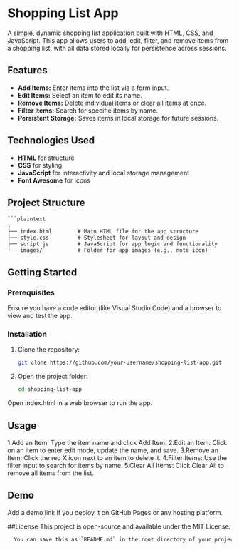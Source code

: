# Shopping List App

A simple, dynamic shopping list application built with HTML, CSS, and JavaScript. This app allows users to add, edit, filter, and remove items from a shopping list, with all data stored locally for persistence across sessions.

## Features

- **Add Items:** Enter items into the list via a form input.
- **Edit Items:** Select an item to edit its name.
- **Remove Items:** Delete individual items or clear all items at once.
- **Filter Items:** Search for specific items by name.
- **Persistent Storage:** Saves items in local storage for future sessions.

## Technologies Used

- **HTML** for structure
- **CSS** for styling
- **JavaScript** for interactivity and local storage management
- **Font Awesome** for icons

## Project Structure

    ```plaintext
    .
    ├── index.html        # Main HTML file for the app structure
    ├── style.css         # Stylesheet for layout and design
    ├── script.js         # JavaScript for app logic and functionality
    └── images/           # Folder for app images (e.g., note icon)

## Getting Started

### Prerequisites

Ensure you have a code editor (like Visual Studio Code) and a browser to view and test the app.

### Installation

1. Clone the repository:

   ```bash
   git clone https://github.com/your-username/shopping-list-app.git

2. Open the project folder:

   ```bash
   cd shopping-list-app

Open index.html in a web browser to run the app.

## Usage

1.Add an Item: Type the item name and click Add Item.
2.Edit an Item: Click on an item to enter edit mode, update the name, and save.
3.Remove an Item: Click the red X icon next to an item to delete it.
4.Filter Items: Use the filter input to search for items by name.
5.Clear All Items: Click Clear All to remove all items from the list.

## Demo
Add a demo link if you deploy it on GitHub Pages or any hosting platform.

##License
This project is open-source and available under the MIT License.

 ```bash
   You can save this as `README.md` in the root directory of your project to have it appear properly on GitHub.
 